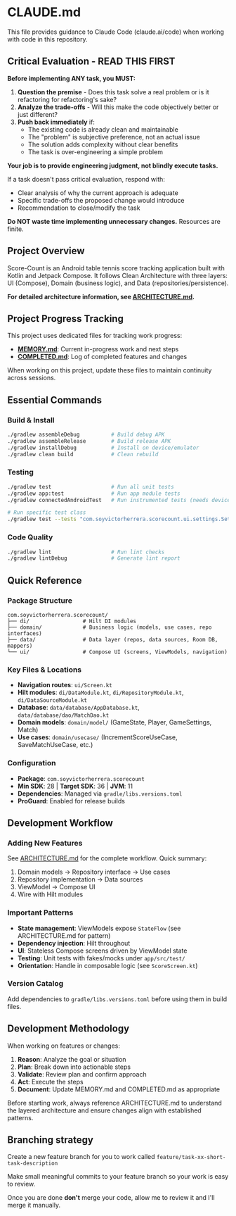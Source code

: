 # CLAUDE.md

This file provides guidance to Claude Code (claude.ai/code) when working with code in this repository.

## Critical Evaluation - READ THIS FIRST

**Before implementing ANY task, you MUST:**

1. **Question the premise** - Does this task solve a real problem or is it refactoring for refactoring's sake?
2. **Analyze the trade-offs** - Will this make the code objectively better or just different?
3. **Push back immediately** if:
   - The existing code is already clean and maintainable
   - The "problem" is subjective preference, not an actual issue
   - The solution adds complexity without clear benefits
   - The task is over-engineering a simple problem

**Your job is to provide engineering judgment, not blindly execute tasks.**

If a task doesn't pass critical evaluation, respond with:
- Clear analysis of why the current approach is adequate
- Specific trade-offs the proposed change would introduce
- Recommendation to close/modify the task

**Do NOT waste time implementing unnecessary changes.** Resources are finite.

## Project Overview

Score-Count is an Android table tennis score tracking application built with Kotlin and Jetpack Compose. It follows Clean Architecture with three layers: UI (Compose), Domain (business logic), and Data (repositories/persistence).

**For detailed architecture information, see [ARCHITECTURE.md](ARCHITECTURE.md).**

## Project Progress Tracking

This project uses dedicated files for tracking work progress:

- **[MEMORY.md](MEMORY.md)**: Current in-progress work and next steps
- **[COMPLETED.md](COMPLETED.md)**: Log of completed features and changes

When working on this project, update these files to maintain continuity across sessions.

## Essential Commands

### Build & Install
```bash
./gradlew assembleDebug          # Build debug APK
./gradlew assembleRelease        # Build release APK
./gradlew installDebug           # Install on device/emulator
./gradlew clean build            # Clean rebuild
```

### Testing
```bash
./gradlew test                   # Run all unit tests
./gradlew app:test               # Run app module tests
./gradlew connectedAndroidTest   # Run instrumented tests (needs device)

# Run specific test class
./gradlew test --tests "com.soyvictorherrera.scorecount.ui.settings.SettingsViewModelTest"
```

### Code Quality
```bash
./gradlew lint                   # Run lint checks
./gradlew lintDebug              # Generate lint report
```

## Quick Reference

### Package Structure
```
com.soyvictorherrera.scorecount/
├── di/                 # Hilt DI modules
├── domain/             # Business logic (models, use cases, repo interfaces)
├── data/               # Data layer (repos, data sources, Room DB, mappers)
└── ui/                 # Compose UI (screens, ViewModels, navigation)
```

### Key Files & Locations
- **Navigation routes**: `ui/Screen.kt`
- **Hilt modules**: `di/DataModule.kt`, `di/RepositoryModule.kt`, `di/DataSourceModule.kt`
- **Database**: `data/database/AppDatabase.kt`, `data/database/dao/MatchDao.kt`
- **Domain models**: `domain/model/` (GameState, Player, GameSettings, Match)
- **Use cases**: `domain/usecase/` (IncrementScoreUseCase, SaveMatchUseCase, etc.)

### Configuration
- **Package**: `com.soyvictorherrera.scorecount`
- **Min SDK**: 28 | **Target SDK**: 36 | **JVM**: 11
- **Dependencies**: Managed via `gradle/libs.versions.toml`
- **ProGuard**: Enabled for release builds

## Development Workflow

### Adding New Features
See [ARCHITECTURE.md](ARCHITECTURE.md) for the complete workflow. Quick summary:
1. Domain models → Repository interface → Use cases
2. Repository implementation → Data sources
3. ViewModel → Compose UI
4. Wire with Hilt modules

### Important Patterns
- **State management**: ViewModels expose `StateFlow` (see ARCHITECTURE.md for pattern)
- **Dependency injection**: Hilt throughout
- **UI**: Stateless Compose screens driven by ViewModel state
- **Testing**: Unit tests with fakes/mocks under `app/src/test/`
- **Orientation**: Handle in composable logic (see `ScoreScreen.kt`)

### Version Catalog
Add dependencies to `gradle/libs.versions.toml` before using them in build files.

## Development Methodology

When working on features or changes:

1. **Reason**: Analyze the goal or situation
2. **Plan**: Break down into actionable steps
3. **Validate**: Review plan and confirm approach
4. **Act**: Execute the steps
5. **Document**: Update MEMORY.md and COMPLETED.md as appropriate

Before starting work, always reference ARCHITECTURE.md to understand the layered architecture and ensure changes align with established patterns.

## Branching strategy

Create a new feature branch for you to work called `feature/task-xx-short-task-description`

Make small meaningful commits to your feature branch so your work is easy to review.

Once you are done **don't** merge your code, allow me to review it and I'll merge it manually.